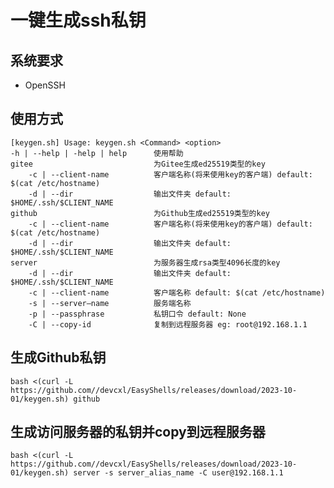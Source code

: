# 一键生成ssh私钥

## 系统要求

* OpenSSH


## 使用方式


```
[keygen.sh] Usage: keygen.sh <Command> <option>
-h | --help | -help | help      使用帮助
gitee                           为Gitee生成ed25519类型的key
    -c | --client-name          客户端名称(将来使用key的客户端) default: $(cat /etc/hostname)
    -d | --dir                  输出文件夹 default: $HOME/.ssh/$CLIENT_NAME
github                          为Github生成ed25519类型的key
    -c | --client-name          客户端名称(将来使用key的客户端) default: $(cat /etc/hostname)
    -d | --dir                  输出文件夹 default: $HOME/.ssh/$CLIENT_NAME
server                          为服务器生成rsa类型4096长度的key
    -d | --dir                  输出文件夹 default: $HOME/.ssh/$CLIENT_NAME
    -c | --client-name          客户端名称 default: $(cat /etc/hostname)
    -s | --server—name          服务端名称
    -p | --passphrase           私钥口令 default: None
    -C | --copy-id              复制到远程服务器 eg: root@192.168.1.1

```

## 生成Github私钥

`bash <(curl -L https://github.com//devcxl/EasyShells/releases/download/2023-10-01/keygen.sh) github`

## 生成访问服务器的私钥并copy到远程服务器

`bash <(curl -L https://github.com//devcxl/EasyShells/releases/download/2023-10-01/keygen.sh) server -s server_alias_name -C user@192.168.1.1`